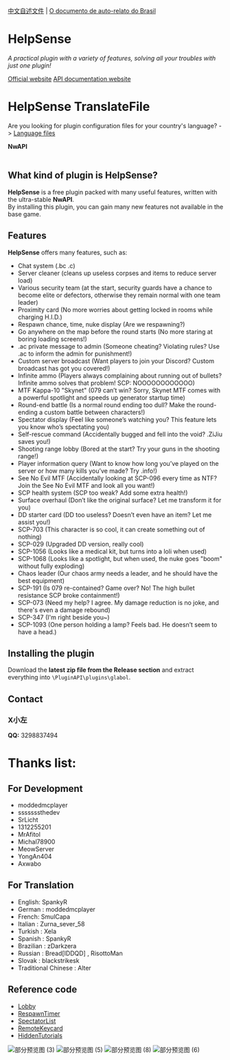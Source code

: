 

[中文自述文件](ReadMeFile/README_CN.md) | [O documento de auto-relato do Brasil](ReadMeFile/README_BR.md)

# HelpSense
<i>A practical plugin with a variety of features, solving all your troubles with just one plugin!</i>

[Official website](https://helpsense.scpslgame.cn/) [API documentation website](https://xlittleleft.github.io/HelpSense/api/HelpSense.html)

# HelpSense TranslateFile
Are you looking for plugin configuration files for your country's language? -> [Language files](TranslateFile)

**NwAPI**
<br><br>

## What kind of plugin is HelpSense?
**HelpSense** is a free plugin packed with many useful features, written with the ultra-stable **NwAPI**.\
By installing this plugin, you can gain many new features not available in the base game.

## Features
**HelpSense** offers many features, such as:
- Chat system (.bc .c)
- Server cleaner (cleans up useless corpses and items to reduce server load)
- Various security team (at the start, security guards have a chance to become elite or defectors, otherwise they remain normal with one team leader)
- Proximity card (No more worries about getting locked in rooms while charging H.I.D.)
- Respawn chance, time, nuke display (Are we respawning?)
- Go anywhere on the map before the round starts (No more staring at boring loading screens!)
- .ac private message to admin (Someone cheating? Violating rules? Use .ac to inform the admin for punishment!)
- Custom server broadcast (Want players to join your Discord? Custom broadcast has got you covered!)
- Infinite ammo (Players always complaining about running out of bullets? Infinite ammo solves that problem! SCP: NOOOOOOOOOOOO)
- MTF Kappa-10 "Skynet" (079 can’t win? Sorry, Skynet MTF comes with a powerful spotlight and speeds up generator startup time)
- Round-end battle (Is a normal round ending too dull? Make the round-ending a custom battle between characters!)
- Spectator display (Feel like someone’s watching you? This feature lets you know who’s spectating you)
- Self-rescue command (Accidentally bugged and fell into the void? .ZiJiu saves you!)
- Shooting range lobby (Bored at the start? Try your guns in the shooting range!)
- Player information query (Want to know how long you’ve played on the server or how many kills you’ve made? Try .info!)
- See No Evil MTF (Accidentally looking at SCP-096 every time as NTF? Join the See No Evil MTF and look all you want!)
- SCP health system (SCP too weak? Add some extra health!)
- Surface overhaul (Don’t like the original surface? Let me transform it for you)
- DD starter card (DD too useless? Doesn’t even have an item? Let me assist you!)
- SCP-703 (This character is so cool, it can create something out of nothing)
- SCP-029 (Upgraded DD version, really cool)
- SCP-1056 (Looks like a medical kit, but turns into a loli when used)
- SCP-1068 (Looks like a spotlight, but when used, the nuke goes "boom" without fully exploding)
- Chaos leader (Our chaos army needs a leader, and he should have the best equipment)
- SCP-191 (Is 079 re-contained? Game over? No! The high bullet resistance SCP broke containment!)
- SCP-073 (Need my help? I agree. My damage reduction is no joke, and there's even a damage rebound)
- SCP-347 (I'm right beside you~)
- SCP-1093 (One person holding a lamp? Feels bad. He doesn’t seem to have a head.)

## Installing the plugin
Download the **latest zip file from the Release section** and extract everything into `\PluginAPI\plugins\glabol`.

## Contact
### X小左
  **QQ:** 3298837494

# Thanks list:
## For Development
- moddedmcplayer
- sssssssthedev
- SrLicht
- 1312255201
- MrAfitol
- Michal78900
- MeowServer
- YongAn404
- Axwabo

## For Translation
- English: SpankyR
- German : moddedmcplayer
- French: SmulCapa
- Italian : Zurna_sever_58
- Turkish : Xela
- Spanish : SpankyR
- Brazilian : zDarkzera
- Russian : Bread[IDDQD] , RisottoMan
- Slovak : blackstrikesk
- Traditional Chinese : Alter

## Reference code
- [Lobby](https://github.com/MrAfitol/Lobby)
- [RespawnTimer](https://github.com/Michal78900/RespawnTimer)
- [SpectatorList](https://github.com/TTypiarz/SpectatorList)
- [RemoteKeycard](https://github.com/SrLicht/RemoteKeycard)
- [HiddenTutorials](https://github.com/Jesus-QC/HiddenTutorials)

![部分预览图 (3)](https://github.com/user-attachments/assets/55446be5-7f46-4c10-8ad7-f4ceeb89416b)
![部分预览图 (5)](https://github.com/user-attachments/assets/e54e6a30-6c5d-40ea-bbb0-6ca465143254)
![部分预览图 (8)](https://github.com/user-attachments/assets/a4f37ba7-52dd-4b81-9843-bf11e4d9bb71)
![部分预览图 (6)](https://github.com/user-attachments/assets/14af7ba1-9abe-40f3-97da-66062d46674f)



